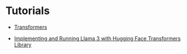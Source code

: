 # Tutorials

- [Transformers](https://huggingface.co/docs/transformers/index)

- [Implementing and Running Llama 3 with Hugging Face Transformers Library](https://medium.com/@manuelescobar-dev/implementing-and-running-llama-3-with-hugging-faces-transformers-library-40e9754d8c80)